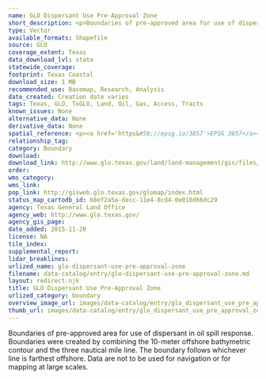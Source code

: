 ```yaml
---
name: GLO Dispersant Use Pre-Approval Zone
short_description: <p>Boundaries of pre-approved area for use of dispersant in oil spill response. line is farthest offshore.</p>
type: Vector
available_formats: Shapefile
source: GLO
coverage_extent: Texas
data_download_lvl: state
statewide_coverage: 
footprint: Texas Coastal
download_size: 1 MB
recommended_use: Basemap, Research, Analysis
date_created: Creation date varies
tags: Texas, GLO, TxGLO, Land, Oil, Gas, Access, Tracts
known_issues: None
alternative_data: None
derivative_data: None
spatial_reference: <p><a href='https&#58;//epsg.io/3857'>EPSG 3857</a></p>
relationship_tag: 
category: Boundary
download: 
download_link: http://www.glo.texas.gov/land/land-management/gis/files/dispzone.zip
order: 
wms_category: 
wms_link: 
pop_link: http://gisweb.glo.texas.gov/glomap/index.html
status_map_cartodb_id: 68ef2a5a-decc-11e4-8cd4-0e018d66dc29
agency: Texas General Land Office
agency_web: http://www.glo.texas.gov/
agency_gis_page: 
date_added: 2015-11-20
license: NA
tile_index: 
supplemental_report: 
lidar_breaklines: 
urlized_name: glo-dispersant-use-pre-approval-zone
filename: data-catalog/entry/glo-dispersant-use-pre-approval-zone.md
layout: redirect.njk
title: GLO Dispersant Use Pre-Approval Zone
urlized_category: boundary
overview_image_url: images/data-catalog/entry/glo_dispersant_use_pre_approval_zone_overview.jpg
thumb_url: images/data-catalog/entry/glo_dispersant_use_pre_approval_zone_th.jpg
---
```


Boundaries of pre-approved area for use of dispersant in oil spill response. Boundaries were created by combining the 10-meter offshore bathymetric contour and the three nautical mile line. The boundary follows whichever line is farthest offshore. Data are not to be used for navigation or for mapping at large scales.



